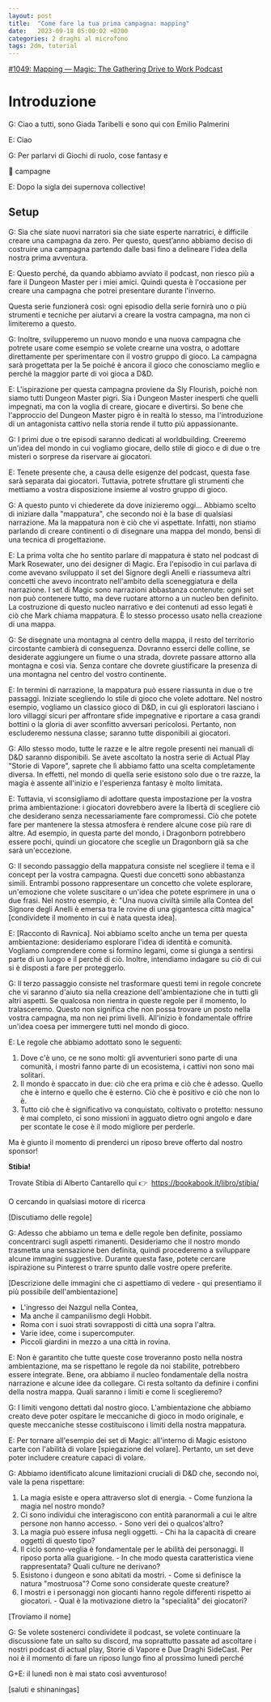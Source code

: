 ```yaml
---
layout: post
title:  "Come fare la tua prima campagna: mapping"
date:   2023-09-18 05:00:02 +0200
categories: 2 draghi al microfono
tags: 2dm, tutorial
---
```


[#1049: Mapping — Magic: The Gathering Drive to Work Podcast](https://overcast.fm/+5mwb345Zc)

# Introduzione

G: Ciao a tutti, sono Giada Taribelli e sono qui con Emilio Palmerini

E: Ciao

G: Per parlarvi di Giochi di ruolo, cose fantasy e 

<aside>
🐲 campagne

</aside>

E: Dopo la sigla dei supernova collective!

## Setup

G: Sia che siate nuovi narratori sia che siate esperte narratrici, è difficile creare una campagna da zero. Per questo, quest’anno abbiamo deciso di costruire una campagna partendo dalle basi fino a delineare l'idea della nostra prima avventura.

E: Questo perché, da quando abbiamo avviato il podcast, non riesco più a fare il Dungeon Master per i miei amici. Quindi questa è l'occasione per creare una campagna che potrei presentare durante l'inverno.

Questa serie funzionerà così: ogni episodio della serie fornirà uno o più strumenti e tecniche per aiutarvi a creare la vostra campagna, ma non ci limiteremo a questo.

G: Inoltre, svilupperemo un nuovo mondo e una nuova campagna che potrete usare come esempio se volete crearne una vostra, o adottare direttamente per sperimentare con il vostro gruppo di gioco. La campagna sarà progettata per la 5e poiché è ancora il gioco che conosciamo meglio e perché la maggior parte di voi gioca a D&D.

E: L'ispirazione per questa campagna proviene da Sly Flourish, poiché non siamo tutti Dungeon Master pigri. Sia i Dungeon Master inesperti che quelli impegnati, ma con la voglia di creare, giocare e divertirsi. So bene che l'approccio del Dungeon Master pigro è in realtà lo stesso, ma l'introduzione di un antagonista cattivo nella storia rende il tutto più appassionante.

G: I primi due o tre episodi saranno dedicati al worldbuilding. Creeremo un'idea del mondo in cui vogliamo giocare, dello stile di gioco e di due o tre misteri o sorprese da riservare ai giocatori.

E: Tenete presente che, a causa delle esigenze del podcast, questa fase sarà separata dai giocatori. Tuttavia, potrete sfruttare gli strumenti che mettiamo a vostra disposizione insieme al vostro gruppo di gioco.

G: A questo punto vi chiederete da dove inizieremo oggi... Abbiamo scelto di iniziare dalla "mappatura", che secondo noi è la base di qualsiasi narrazione. Ma la mappatura non è ciò che vi aspettate. Infatti, non stiamo parlando di creare continenti o di disegnare una mappa del mondo, bensì di una tecnica di progettazione.

E: La prima volta che ho sentito parlare di mappatura è stato nel podcast di Mark Rosewater, uno dei designer di Magic. Era l'episodio in cui parlava di come avevano sviluppato il set del Signore degli Anelli e riassumeva altri concetti che avevo incontrato nell'ambito della sceneggiatura e della narrazione. I set di Magic sono narrazioni abbastanza contenute: ogni set non può contenere tutto, ma deve ruotare attorno a un nucleo ben definito. La costruzione di questo nucleo narrativo e dei contenuti ad esso legati è ciò che Mark chiama mappatura. È lo stesso processo usato nella creazione di una mappa.

G: Se disegnate una montagna al centro della mappa, il resto del territorio circostante cambierà di conseguenza. Dovranno esserci delle colline, se desiderate aggiungere un fiume o una strada, dovrete passare attorno alla montagna e così via. Senza contare che dovrete giustificare la presenza di una montagna nel centro del vostro continente.

E: In termini di narrazione, la mappatura può essere riassunta in due o tre passaggi. Iniziate scegliendo lo stile di gioco che volete adottare. Nel nostro esempio, vogliamo un classico gioco di D&D, in cui gli esploratori lasciano i loro villaggi sicuri per affrontare sfide impegnative e riportare a casa grandi bottini o la gloria di aver sconfitto avversari pericolosi. Pertanto, non escluderemo nessuna classe; saranno tutte disponibili ai giocatori.

G: Allo stesso modo, tutte le razze e le altre regole presenti nei manuali di D&D saranno disponibili. Se avete ascoltato la nostra serie di Actual Play "Storie di Vapore", saprete che lì abbiamo fatto una scelta completamente diversa. In effetti, nel mondo di quella serie esistono solo due o tre razze, la magia è assente all'inizio e l'esperienza fantasy è molto limitata.

E: Tuttavia, vi sconsigliamo di adottare questa impostazione per la vostra prima ambientazione: i giocatori dovrebbero avere la libertà di scegliere ciò che desiderano senza necessariamente fare compromessi. Ciò che potete fare per mantenere la stessa atmosfera è rendere alcune cose più rare di altre. Ad esempio, in questa parte del mondo, i Dragonborn potrebbero essere pochi, quindi un giocatore che sceglie un Dragonborn già sa che sarà un'eccezione.

G: Il secondo passaggio della mappatura consiste nel scegliere il tema e il concept per la vostra campagna. Questi due concetti sono abbastanza simili. Entrambi possono rappresentare un concetto che volete esplorare, un'emozione che volete suscitare o un'idea che potete esprimere in una o due frasi. Nel nostro esempio, è: "Una nuova civiltà simile alla Contea del Signore degli Anelli è emersa tra le rovine di una gigantesca città magica" [condividete il momento in cui è nata questa idea].

E: [Racconto di Ravnica]. Noi abbiamo scelto anche un tema per questa ambientazione: desideriamo esplorare l'idea di identità e comunità. Vogliamo comprendere come si formino legami, come si giunga a sentirsi parte di un luogo e il perché di ciò. Inoltre, intendiamo indagare su ciò di cui si è disposti a fare per proteggerlo.

G: Il terzo passaggio consiste nel trasformare questi temi in regole concrete che vi saranno d'aiuto sia nella creazione dell'ambientazione che in tutti gli altri aspetti. Se qualcosa non rientra in queste regole per il momento, lo tralasceremo. Questo non significa che non possa trovare un posto nella vostra campagna, ma non nei primi livelli. All'inizio è fondamentale offrire un'idea coesa per immergere tutti nel mondo di gioco.

E: Le regole che abbiamo adottato sono le seguenti:

1. Dove c'è uno, ce ne sono molti: gli avventurieri sono parte di una comunità, i mostri fanno parte di un ecosistema, i cattivi non sono mai solitari.
2. Il mondo è spaccato in due: ciò che era prima e ciò che è adesso. Quello che è interno e quello che è esterno. Ciò che è positivo e ciò che non lo è.
3. Tutto ciò che è significativo va conquistato, coltivato o protetto: nessuno è mai completo, ci sono missioni in agguato dietro ogni angolo e dare per scontate le cose è il modo migliore per perderle.

Ma è giunto il momento di prenderci un riposo breve offerto dal nostro sponsor! 

**Stibia!**

Trovate Stibia di Alberto Cantarello qui 👉  https://bookabook.it/libro/stibia/

O cercando in qualsiasi motore di ricerca

[Discutiamo delle regole]

G: Adesso che abbiamo un tema e delle regole ben definite, possiamo concentrarci sugli aspetti rimanenti. Desideriamo che il nostro mondo trasmetta una sensazione ben definita, quindi procederemo a sviluppare alcune immagini suggestive. Durante questa fase, potete cercare ispirazione su Pinterest o trarre spunto dalle vostre opere preferite.

[Descrizione delle immagini che ci aspettiamo di vedere - qui presentiamo il più possibile dell'ambientazione]

- L'ingresso dei Nazgul nella Contea,
- Ma anche il campanilismo degli Hobbit.
- Roma con i suoi strati sovrapposti di città una sopra l'altra.
- Varie idee, come i supercomputer.
- Piccoli giardini in mezzo a una città in rovina.

E: Non è garantito che tutte queste cose troveranno posto nella nostra ambientazione, ma se rispettano le regole da noi stabilite, potrebbero essere integrate. Bene, ora abbiamo il nucleo fondamentale della nostra narrazione e alcune idee da collegare. Ci resta soltanto da definire i confini della nostra mappa. Quali saranno i limiti e come li sceglieremo?

G: I limiti vengono dettati dal nostro gioco. L'ambientazione che abbiamo creato deve poter ospitare le meccaniche di gioco in modo originale, e queste meccaniche stesse costituiscono i limiti della nostra mappatura.

E: Per tornare all'esempio dei set di Magic: all'interno di Magic esistono carte con l'abilità di volare [spiegazione del volare]. Pertanto, un set deve poter includere creature capaci di volare.

G: Abbiamo identificato alcune limitazioni cruciali di D&D che, secondo noi, vale la pena rispettare:

1. La magia esiste e opera attraverso slot di energia. - Come funziona la magia nel nostro mondo?
2. Ci sono individui che interagiscono con entità paranormali a cui le altre persone non hanno accesso. - Sono veri dei o qualcos'altro?
3. La magia può essere infusa negli oggetti. - Chi ha la capacità di creare oggetti di questo tipo?
4. Il ciclo sonno-veglia è fondamentale per le abilità dei personaggi. Il riposo porta alla guarigione. - In che modo questa caratteristica viene rappresentata? Quali culture ne derivano?
5. Esistono i dungeon e sono abitati da mostri. - Come si definisce la natura "mostruosa"? Come sono considerate queste creature?
6. I mostri e i personaggi non giocanti hanno regole differenti rispetto ai giocatori. - Qual è la motivazione dietro la "specialità" dei giocatori?

[Troviamo il nome]

G: Se volete sostenerci condividete il podcast, se volete continuare la discussione fate un salto su discord, ma soprattutto passate ad ascoltare i nostri podcast di actual play, Storie di Vapore e Due Draghi SideCast. Per noi è il momento di fare un riposo lungo fino al prossimo lunedì perché

G+E: il lunedì non è mai stato così avventuroso!

[saluti e shinaningas]